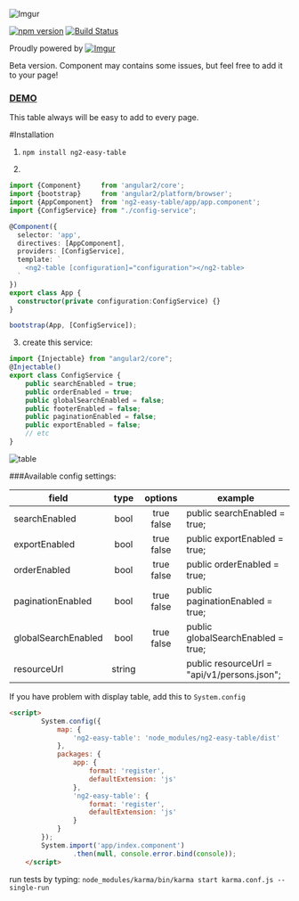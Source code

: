 ![Imgur](http://i.imgur.com/gwjpUqe.png "logo")


[![npm version](https://badge.fury.io/js/ng2-easy-table.svg)](https://badge.fury.io/js/ng2-easy-table)
[![Build Status](https://travis-ci.org/ssuperczynski/ng2-easy-table.svg?branch=master)](https://travis-ci.org/ssuperczynski/ng2-easy-table)

Proudly powered by [![Imgur](http://i.imgur.com/qbbb6ah.png)](http://espeo.eu/)

Beta version. Component may contains some issues, but feel free to add it to your page!

<h3><a href="http://angular2-table.espeo.pl/" target="_blank">DEMO</a></h3>

This table always will be easy to add to every page.

#Installation
1. `npm install ng2-easy-table`

2.
```typescript
import {Component}     from 'angular2/core';
import {bootstrap}     from 'angular2/platform/browser';
import {AppComponent}  from 'ng2-easy-table/app/app.component';
import {ConfigService} from "./config-service";

@Component({
  selector: 'app',
  directives: [AppComponent],
  providers: [ConfigService],
  template: `
    <ng2-table [configuration]="configuration"></ng2-table>
  `
})
export class App {
  constructor(private configuration:ConfigService) {}
}

bootstrap(App, [ConfigService]);
```

3. create this service:

```typescript
import {Injectable} from "angular2/core";
@Injectable()
export class ConfigService {
    public searchEnabled = true;
    public orderEnabled = true;
    public globalSearchEnabled = false;
    public footerEnabled = false;
    public paginationEnabled = false;
    public exportEnabled = false;
    // etc
}
```
![table](http://i.imgur.com/yqlYtVR.png "table")

###Available config settings:

| field               |      type      |  options   | example                                     |
|---------------------|:--------------:|:----------:|---------------------------------------------|
| searchEnabled       | bool           | true false | public searchEnabled = true;                |
| exportEnabled       | bool           | true false | public exportEnabled = true;                |
| orderEnabled        | bool           | true false | public orderEnabled = true;                 |
| paginationEnabled   | bool           | true false | public paginationEnabled = true;            |
| globalSearchEnabled | bool           | true false | public globalSearchEnabled = true;          |
| resourceUrl         | string         |            | public resourceUrl = "api/v1/persons.json"; |


If you have problem with display table, add this to `System.config`
```html
<script>
        System.config({
            map: {
                'ng2-easy-table': 'node_modules/ng2-easy-table/dist'
            },
            packages: {
                app: {
                    format: 'register',
                    defaultExtension: 'js'
                },
                'ng2-easy-table': {
                    format: 'register',
                    defaultExtension: 'js'
                }
            }
        });
        System.import('app/index.component')
                .then(null, console.error.bind(console));
    </script>

```
run tests by typing:
`node_modules/karma/bin/karma start karma.conf.js --single-run`